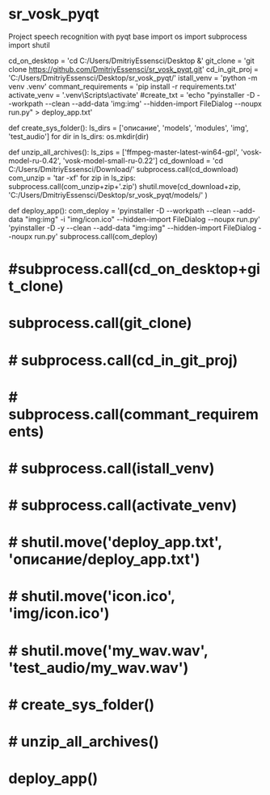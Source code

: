 # sr_vosk_pyqt
Project speech recognition with pyqt base
import os
import subprocess
import shutil


cd_on_desktop = 'cd C:/Users/DmitriyEssensci/Desktop &'
git_clone = 'git clone https://github.com/DmitriyEssensci/sr_vosk_pyqt.git'
cd_in_git_proj = 'C:/Users/DmitriyEssensci/Desktop/sr_vosk_pyqt/'
istall_venv = 'python -m venv .venv'
commant_requirements = 'pip install -r requirements.txt'
activate_venv = '.venv\Scripts\activate'
#create_txt = 'echo "pyinstaller -D --workpath --clean --add-data 'img:img' --hidden-import FileDialog --noupx run.py" > deploy_app.txt'


def create_sys_folder():
    ls_dirs = ['описание', 'models', 'modules', 'img', 'test_audio']
    for dir in ls_dirs:
        os.mkdir(dir)

def unzip_all_archives():
    ls_zips = ['ffmpeg-master-latest-win64-gpl', 'vosk-model-ru-0.42', 'vosk-model-small-ru-0.22']
    cd_download = 'cd C:/Users/DmitriyEssensci/Download/'
    subprocess.call(cd_download)
    com_unzip = 'tar -xf'
    for zip in ls_zips:
        subprocess.call(com_unzip+zip+'.zip')
        shutil.move(cd_download+zip, 'C:/Users/DmitriyEssensci/Desktop/sr_vosk_pyqt/models/' )

def deploy_app():
    com_deploy = 'pyinstaller -D --workpath --clean --add-data "img:img" -i "img/icon.ico" --hidden-import FileDialog --noupx run.py'
    'pyinstaller -D -y --clean --add-data "img:img" --hidden-import FileDialog --noupx run.py'
    subprocess.call(com_deploy)

# #subprocess.call(cd_on_desktop+git_clone)
# subprocess.call(git_clone)
# # subprocess.call(cd_in_git_proj)
# # subprocess.call(commant_requirements)
# # subprocess.call(istall_venv)
# # subprocess.call(activate_venv)
# # shutil.move('deploy_app.txt', 'описание/deploy_app.txt')
# # shutil.move('icon.ico', 'img/icon.ico')
# # shutil.move('my_wav.wav', 'test_audio/my_wav.wav')
# # create_sys_folder()
# # unzip_all_archives()
# deploy_app()
